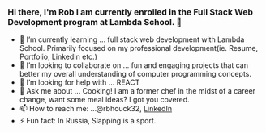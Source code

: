 ### Hi there, I'm Rob I am currently enrolled in the Full Stack Web Development program at Lambda School. 👋




- 🌱 I’m currently learning ... full stack web development with Lambda School. Primarily focused on my professional development(ie. Resume, Portfolio, LinkedIn etc.)
- 👯 I’m looking to collaborate on ... fun and engaging projects that can better my overall understanding of computer programming concepts.
- 🤔 I’m looking for help with ... REACT
- 💬 Ask me about ... Cooking! I am a former chef in the midst of a career change, want some meal ideas? I got you covered.
- 📫 How to reach me: ...@rbhouck32, <a href="https://www.linkedin.com/in/robbhouck/">LinkedIn</a> 
- ⚡ Fun fact: In Russia, Slapping is a sport.

